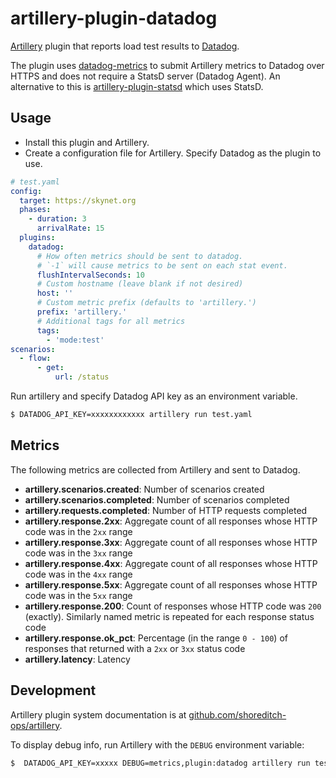 # artillery-plugin-datadog

[Artillery](http://artillery.io) plugin that reports load test results to [Datadog](datadoghq.com).

The plugin uses [datadog-metrics](https://www.npmjs.com/package/datadog-metrics) to submit Artillery metrics to Datadog over
HTTPS and does not require a StatsD server (Datadog Agent). An alternative to this is [artillery-plugin-statsd](https://github.com/shoreditch-ops/artillery-plugin-statsd)
which uses StatsD.

## Usage

- Install this plugin and Artillery.
- Create a configuration file for Artillery. Specify Datadog as the plugin to use.

```yaml
# test.yaml
config:
  target: https://skynet.org
  phases:
    - duration: 3
      arrivalRate: 15
  plugins:
    datadog:
      # How often metrics should be sent to datadog.
      # `-1` will cause metrics to be sent on each stat event.
      flushIntervalSeconds: 10
      # Custom hostname (leave blank if not desired)
      host: ''
      # Custom metric prefix (defaults to 'artillery.')
      prefix: 'artillery.'
      # Additional tags for all metrics
      tags:
        - 'mode:test'
scenarios:
  - flow:
      - get:
          url: /status

```

Run artillery and specify Datadog API key as an environment variable.

```bash
$ DATADOG_API_KEY=xxxxxxxxxxxx artillery run test.yaml
```

## Metrics

The following metrics are collected from Artillery and sent to Datadog.

- **artillery.scenarios.created**: Number of scenarios created
- **artillery.scenarios.completed**: Number of scenarios completed
- **artillery.requests.completed**: Number of HTTP requests completed
- **artillery.response.2xx**: Aggregate count of all responses whose HTTP code was in the `2xx` range
- **artillery.response.3xx**: Aggregate count of all responses whose HTTP code was in the `3xx` range
- **artillery.response.4xx**: Aggregate count of all responses whose HTTP code was in the `4xx` range
- **artillery.response.5xx**: Aggregate count of all responses whose HTTP code was in the `5xx` range
- **artillery.response.200**: Count of responses whose HTTP code was `200` (exactly). Similarly named metric is repeated for each response status code
- **artillery.response.ok_pct**: Percentage (in the range `0 - 100`) of responses that returned with a `2xx` or `3xx` status code
- **artillery.latency**: Latency

## Development

Artillery plugin system documentation is at [github.com/shoreditch-ops/artillery](https://github.com/shoreditch-ops/artillery/blob/master/docs/plugins.md).

To display debug info, run Artillery with the `DEBUG` environment variable:

```bash
$  DATADOG_API_KEY=xxxxx DEBUG=metrics,plugin:datadog artillery run test.yml
```
